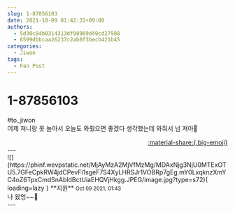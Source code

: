 ```yaml
---
slug: 1-87856103
date: 2021-10-09 01:42:31+09:00
authors:
  - 5d30c84b0314313df98969d49cd27988
  - 6599dbbcaa26237c2ab0f3becb421b45
categories:
  - Jiwon
tags:
  - Fan Post
---
```


# 1-87856103

<div class="post-container" markdown="1">
<div class="content-container md-sidebar__scrollwrap" markdown="1">

\#to_jiwon<br>어제 져니랑 못 놀아서 오늘도 와줬으면 좋겠다 생각했는데 와줘서 넘 져아🥰

</div>
</div>

<div style="text-align: right;" markdown="1">
<a href="https://weverse.io/fromis9/fanpost/1-87856103" style="text-align: right;">:material-share:{.big-emoji}</a>
</div>
---

<div class="comments-container md-sidebar__scrollwrap" markdown="1">
<div class="comment" markdown="1">
<div class='id-container' markdown="1">
![](https://phinf.wevpstatic.net/MjAyMzA2MjVfMzMg/MDAxNjg3NjU0MTExOTU5.7GFeCpkRW4jdCPevFi1sgeF7S4XyLHRSJr1VOBRp7gEg.mY0LxqknzXmYC4oZ6TpxCmdSnAbldBctUiaEHQVjHkgg.JPEG/image.jpg?type=s72){ loading=lazy }
**<span class="artist">지원</span>** <small>Oct 09 2021, 01:43</small><br>
</div>
<div class='comment-body' markdown="1">
나 왔엉~~🤗
</div>
</div>
</div>
---
